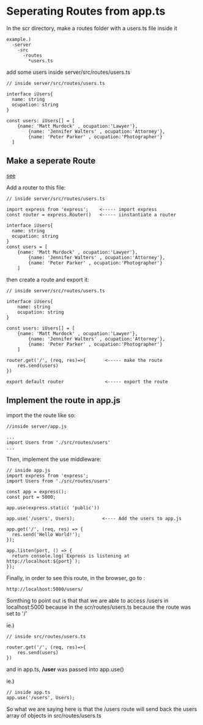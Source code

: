 <!-- ![set up](./src/images/webpack-babel-typescript-react.png?raw=true) -->

# Seperating Routes from app.ts

In the scr directory, make a routes folder with a users.ts file inside it

    example.)
      -server
        -src
          -routes
            *users.ts

add some users inside server/src/routes/users.ts

    // inside server/src/routes/users.ts

    interface iUsers{
      name: string
      ocupation: string
    }

    const users: iUsers[] = [
        {name: 'Matt Murdock' , ocupation:'Lawyer'},
            {name: 'Jennifer Walters' , ocupation:'Attorney'},
            {name: 'Peter Parker' , ocupation:'Photographer'}
      ]

## Make a seperate Route

[see](https://stackoverflow.com/questions/6059246/how-to-include-route-handlers-in-multiple-files-in-express)

Add a router to this file:

    // inside server/src/routes/users.ts

    import express from 'express';    <----- import express
    const router = express.Router()   <----- iinstantiate a router

    interface iUsers{
      name: string
      ocupation: string
    }
    const users = [
        {name: 'Matt Murdock' , ocupation:'Lawyer'},
            {name: 'Jennifer Walters' , ocupation:'Attorney'},
            {name: 'Peter Parker' , ocupation:'Photographer'}
        ]

then create a route and export it:

    // inside server/src/routes/users.ts

    interface iUsers{
        name: string
        ocupation: string
    }

    const users: iUsers[] = [
        {name: 'Matt Murdock' , ocupation:'Lawyer'},
            {name: 'Jennifer Walters' , ocupation:'Attorney'},
            {name: 'Peter Parker' , ocupation:'Photographer'}
        ]

    router.get('/', (req, res)=>{       <----- make the route
        res.send(users)
    })

    export default router               <----- export the route

## Implement the route in app.js

import the the route like so:

    //inside server/app.js

    ...
    import Users from './src/routes/users'
    ...

Then, implement the use middleware:

    // inside app.js
    import express from 'express';
    import Users from './src/routes/users'

    const app = express();
    const port = 5000;

    app.use(express.static( 'public'))

    app.use('/users', Users);          <---- Add the users to app.js

    app.get('/', (req, res) => {
      res.send('Hello World!');
    });

    app.listen(port, () => {
      return console.log(`Express is listening at http://localhost:${port}`);
    });

Finally, in order to see this route, in the browser, go to :

    http://localhost:5000/users/

Somthing to point out is that that we are able to access /users in localhost:5000 because in the scr/routes/users.ts because the route was set to '/'

ie.)

    // inside src/routes/users.ts

    router.get('/', (req, res)=>{
        res.send(users)
    })

and in app.ts, **/user** was passed into app.use()

ie.)

    // inside app.ts
    app.use('/users', Users);

So what we are saying here is that the /users route will send back the users array of objects in src/routes/users.ts
